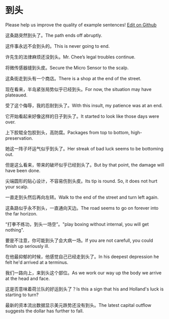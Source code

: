 # 到头

Please help us improve the quality of example sentences! [Edit on Github](https://github.com/jiyushe/jiyu-example-sentence-source/blob/main/chinese/daotou_1.md)

<p><span class="chinese">这条路突然到头了。</span><span class="english">The path ends off abruptly.</span></p>

<p><span class="chinese">这件事永远不会到头的。</span><span class="english">This is never going to end.</span></p>

<p><span class="chinese">许先生的法律麻烦还没到头。</span><span class="english">Mr. Chee’s legal troubles continue.</span></p>

<p><span class="chinese">将微传感器缝到头皮。</span><span class="english">Secure the Micro Sensor to the scalp.</span></p>

<p><span class="chinese">这条街走到头有一个商店。</span><span class="english">There is a shop at the end of the street.</span></p>

<p><span class="chinese">现在看来，半岛紧张局势似乎已经到头。</span><span class="english">For now, the situation may have plateaued.</span></p>

<p><span class="chinese">受了这个侮辱，我的忍耐到头了。</span><span class="english">With this insult, my patience was at an end.</span></p>

<p><span class="chinese">它开始看起来好像这样的日子到头了。</span><span class="english">It started to look like those days were over.</span></p>

<p><span class="chinese">上下胶辊全包胶到头，高防腐。</span><span class="english">Packages from top to bottom, high-preservation.</span></p>

<p><span class="chinese">她这一阵子坏运气似乎到头了。</span><span class="english">Her streak of bad luck seems to be bottoming out.</span></p>

<p><span class="chinese">但是这么看来，带来的破坏似乎已经到头了。</span><span class="english">But by that point, the damage will have been done.</span></p>

<p><span class="chinese">尖端圆形的贴心设计，不容易伤到头皮。</span><span class="english">Its tip is round. So, it does not hurt your scalp.</span></p>

<p><span class="chinese">一直走到头然后再向左转。</span><span class="english">Walk to the end of the street and turn left again.</span></p>

<p><span class="chinese">这条路似乎永不到头，一直通向天边。</span><span class="english">The road seems to go on forever into the far horizon.</span></p>

<p><span class="chinese">“打拳不练功，到头一场空”。</span><span class="english">"play boxing without internal, you will get nothing".</span></p>

<p><span class="chinese">要是不注意，你可能到头了会大病一场。</span><span class="english">If you are not carefull, you could finish up seriously ill.</span></p>

<p><span class="chinese">在他最抑郁的时候，他感觉自己已经走到头了。</span><span class="english">In his deepest depression he felt he'd arrived at a terminus.</span></p>

<p><span class="chinese">我们一路向上，来到头这个部位。</span><span class="english">As we work our way up the body we arrive at the head and face.</span></p>

<p><span class="chinese">这是否意味着荷兰队的好运到头了？</span><span class="english">Is this a sign that his and Holland's luck is starting to turn?</span></p>

<p><span class="chinese">最新的资本流出数据显示美元跌势还没有到头。</span><span class="english">The latest capital outflow suggests the dollar has further to fall.</span></p>

